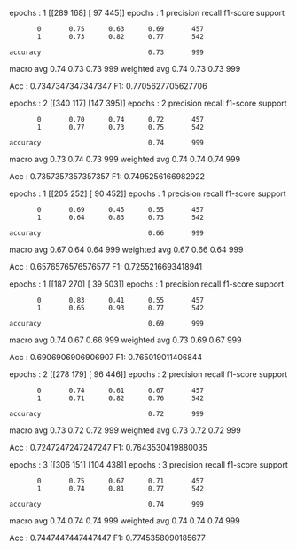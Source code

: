 epochs : 1 [[289 168]
 [ 97 445]]
epochs : 1
               precision    recall  f1-score   support

           0       0.75      0.63      0.69       457
           1       0.73      0.82      0.77       542

    accuracy                           0.73       999
   macro avg       0.74      0.73      0.73       999
weighted avg       0.74      0.73      0.73       999

Acc : 0.7347347347347347	 F1: 0.7705627705627706

epochs : 2 [[340 117]
 [147 395]]
epochs : 2
               precision    recall  f1-score   support

           0       0.70      0.74      0.72       457
           1       0.77      0.73      0.75       542

    accuracy                           0.74       999
   macro avg       0.73      0.74      0.73       999
weighted avg       0.74      0.74      0.74       999

Acc : 0.7357357357357357	 F1: 0.7495256166982922

epochs : 1 [[205 252]
 [ 90 452]]
epochs : 1
               precision    recall  f1-score   support

           0       0.69      0.45      0.55       457
           1       0.64      0.83      0.73       542

    accuracy                           0.66       999
   macro avg       0.67      0.64      0.64       999
weighted avg       0.67      0.66      0.64       999

Acc : 0.6576576576576577	 F1: 0.7255216693418941

epochs : 1 [[187 270]
 [ 39 503]]
epochs : 1
               precision    recall  f1-score   support

           0       0.83      0.41      0.55       457
           1       0.65      0.93      0.77       542

    accuracy                           0.69       999
   macro avg       0.74      0.67      0.66       999
weighted avg       0.73      0.69      0.67       999

Acc : 0.6906906906906907	 F1: 0.765019011406844

epochs : 2 [[278 179]
 [ 96 446]]
epochs : 2
               precision    recall  f1-score   support

           0       0.74      0.61      0.67       457
           1       0.71      0.82      0.76       542

    accuracy                           0.72       999
   macro avg       0.73      0.72      0.72       999
weighted avg       0.73      0.72      0.72       999

Acc : 0.7247247247247247	 F1: 0.7643530419880035

epochs : 3 [[306 151]
 [104 438]]
epochs : 3
               precision    recall  f1-score   support

           0       0.75      0.67      0.71       457
           1       0.74      0.81      0.77       542

    accuracy                           0.74       999
   macro avg       0.74      0.74      0.74       999
weighted avg       0.74      0.74      0.74       999

Acc : 0.7447447447447447	 F1: 0.7745358090185677

